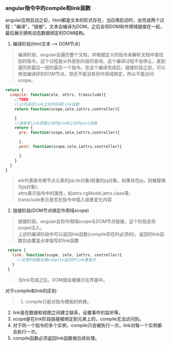 ### angular指令中的compile和link函数  
angular应用启动之前，html都是文本的形式存在，当应用启动时，会完成两个过程："编译"，"链接"。文本会编译为DOM，之后会将DOM和作用域链接在一起，最后展示拥有动态数据绑定的DOM结构。
1. 编译阶段(html文本 --> DOM节点)
> 编译阶段，angular会遍历整个文档，并根据定义的指令来解析文档中查找到的指令，这个过程是从外层到内层的查询，这个编译过程不会停止，直到遍历到最后一层的最后一个指令。在这个编译完成后，链接阶段之前，可以修改编译好的DOM节点，但还不能没有将作用域绑定，所以不能访问scope。

  ```js
  return {
    compile: function(ele, attrs, transclude){
      //TODO
      //必须返回link之后的回调link函数
      return function(scope,iele,iattrs,controller){

      }
      //或者是link函数之前的pre和之后的post函数
      return {
        pre: function(scope,iele,iattrs,controller){

        },
        post: function(scope,iele,iattrs,controller){

        }
      }
    }
  }
  ```
 >ele代表指令根节点元素的jqLite对象(轻量的jq对象，如果存在jq，则被替换为jq对象);  
 attrs表示指令中的属性，如attrs.ngModel,attrs.class等;  
 transclude表示是否在指令中插入或者变化内容

2. 链接阶段(DOM节点绑定作用域scope)
> 链接阶段，angular会将作用域scope与DOM节点链接，这个阶段会将scope注入。  
上述的编译阶段中可以返回link函数(compile存在时必须的)，返回的link函数则会覆盖点单独写的link函数

 ```js
  return {
    link: function(scope, iele, iattrs, controller){
      //这里的函数会被compile返回的link覆盖点
    }
  }
 ```
 > 当link完成之后，DOM就会被展示在界面中。  

对于compile和link的区别:
> 1. compile只是对指令模板的转换。
2. link是在数据和视图之间建立联系，设置事件的监听等。
3. scope是在link阶段链接被绑定到元素上的，compile无法访问到。
4. 对于同一个指令的多个实例，compile只会被执行一次，link对每一个实例都会执行一次。
5. compile函数必须返回link函数做后续处理。
